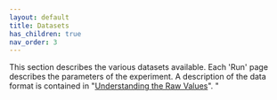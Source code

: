 ```yaml
---
layout: default
title: Datasets
has_children: true
nav_order: 3
---
```


This section describes the various datasets available. Each 'Run' page describes the parameters of the experiment. A description of the data format is contained in "[Understanding the Raw Values](/Datasets/raw-values.html)". "